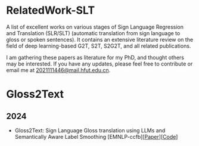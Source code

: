 # RelatedWork-SLT
A list of excellent works on various stages of Sign Language Regression and Translation (SLR/SLT) (automatic translation from sign language to gloss or spoken sentences). It contains an extensive literature review on the field of deep learning-based G2T, S2T, S2G2T, and all related publications.

I am gathering these papers as literature for my PhD, and thought others may be interested. If you have any updates, please feel free to contribute or email me at 2021111446@mail.hfut.edu.cn.


# Gloss2Text
## 2024
- Gloss2Text: Sign Language Gloss translation using LLMs and Semantically Aware Label Smoothing [EMNLP-ccfb][[Paper](https://arxiv.org/pdf/2407.01394)][[Code](https://github.com/pooyafayyaz/Gloss2Text/tree/main)]
